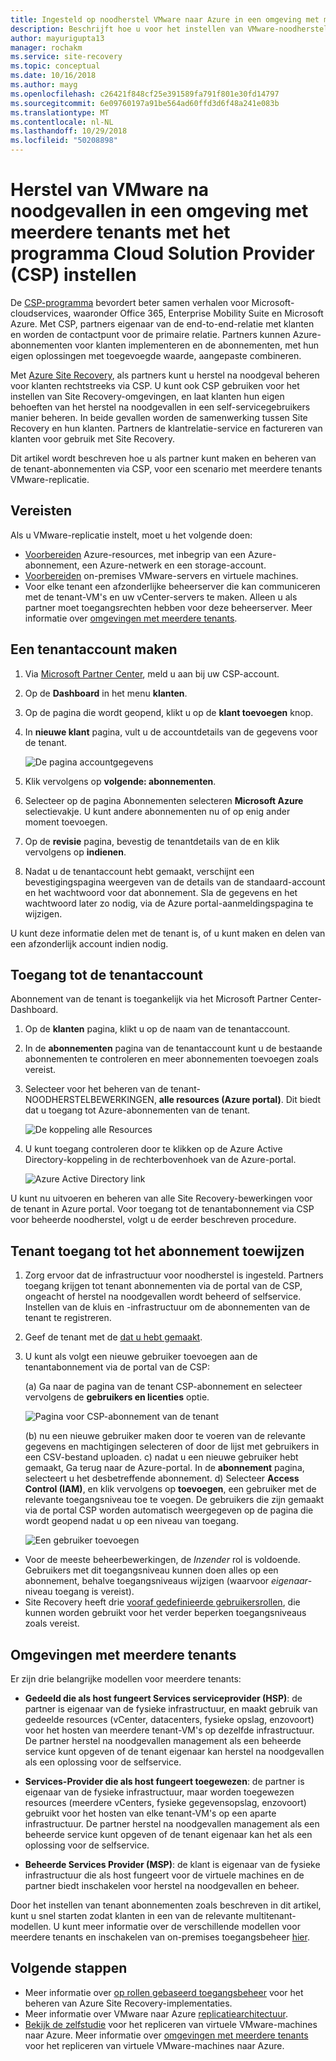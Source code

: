```yaml
---
title: Ingesteld op noodherstel VMware naar Azure in een omgeving met meerdere tenants met behulp van Site Recovery en het programma Cloud Solution Provider (CSP) | Microsoft Docs
description: Beschrijft hoe u voor het instellen van VMware-noodherstel in een omgeving met meerdere tenants met Azure Site Recovery.
author: mayurigupta13
manager: rochakm
ms.service: site-recovery
ms.topic: conceptual
ms.date: 10/16/2018
ms.author: mayg
ms.openlocfilehash: c26421f848cf25e391589fa791f801e30fd14797
ms.sourcegitcommit: 6e09760197a91be564ad60ffd3d6f48a241e083b
ms.translationtype: MT
ms.contentlocale: nl-NL
ms.lasthandoff: 10/29/2018
ms.locfileid: "50208898"
---
```

# <a name="set-up-vmware-disaster-recovery-in-a-multi-tenancy-environment-with-the-cloud-solution-provider-csp-program"></a>Herstel van VMware na noodgevallen in een omgeving met meerdere tenants met het programma Cloud Solution Provider (CSP) instellen

De [CSP-programma](https://partner.microsoft.com/en-US/cloud-solution-provider) bevordert beter samen verhalen voor Microsoft-cloudservices, waaronder Office 365, Enterprise Mobility Suite en Microsoft Azure. Met CSP, partners eigenaar van de end-to-end-relatie met klanten en worden de contactpunt voor de primaire relatie. Partners kunnen Azure-abonnementen voor klanten implementeren en de abonnementen, met hun eigen oplossingen met toegevoegde waarde, aangepaste combineren.

Met [Azure Site Recovery](site-recovery-overview.md), als partners kunt u herstel na noodgeval beheren voor klanten rechtstreeks via CSP. U kunt ook CSP gebruiken voor het instellen van Site Recovery-omgevingen, en laat klanten hun eigen behoeften van het herstel na noodgevallen in een self-servicegebruikers manier beheren. In beide gevallen worden de samenwerking tussen Site Recovery en hun klanten. Partners de klantrelatie-service en factureren van klanten voor gebruik met Site Recovery.

Dit artikel wordt beschreven hoe u als partner kunt maken en beheren van de tenant-abonnementen via CSP, voor een scenario met meerdere tenants VMware-replicatie.

## <a name="prerequisites"></a>Vereisten

Als u VMware-replicatie instelt, moet u het volgende doen:

- [Voorbereiden](tutorial-prepare-azure.md) Azure-resources, met inbegrip van een Azure-abonnement, een Azure-netwerk en een storage-account.
- [Voorbereiden](vmware-azure-tutorial-prepare-on-premises.md) on-premises VMware-servers en virtuele machines.
- Voor elke tenant een afzonderlijke beheerserver die kan communiceren met de tenant-VM's en uw vCenter-servers te maken. Alleen u als partner moet toegangsrechten hebben voor deze beheerserver. Meer informatie over [omgevingen met meerdere tenants](vmware-azure-multi-tenant-overview.md).

## <a name="create-a-tenant-account"></a>Een tenantaccount maken

1. Via [Microsoft Partner Center](https://partnercenter.microsoft.com/), meld u aan bij uw CSP-account.
2. Op de **Dashboard** in het menu **klanten**.
3. Op de pagina die wordt geopend, klikt u op de **klant toevoegen** knop.
4. In **nieuwe klant** pagina, vult u de accountdetails van de gegevens voor de tenant.

    ![De pagina accountgegevens](./media/vmware-azure-multi-tenant-csp-disaster-recovery/customer-add-filled.png)

5. Klik vervolgens op **volgende: abonnementen**.
6. Selecteer op de pagina Abonnementen selecteren **Microsoft Azure** selectievakje. U kunt andere abonnementen nu of op enig ander moment toevoegen.
7. Op de **revisie** pagina, bevestig de tenantdetails van de en klik vervolgens op **indienen**.
8. Nadat u de tenantaccount hebt gemaakt, verschijnt een bevestigingspagina weergeven van de details van de standaard-account en het wachtwoord voor dat abonnement. Sla de gegevens en het wachtwoord later zo nodig, via de Azure portal-aanmeldingspagina te wijzigen.

U kunt deze informatie delen met de tenant is, of u kunt maken en delen van een afzonderlijk account indien nodig.

## <a name="access-the-tenant-account"></a>Toegang tot de tenantaccount

Abonnement van de tenant is toegankelijk via het Microsoft Partner Center-Dashboard.

1. Op de **klanten** pagina, klikt u op de naam van de tenantaccount.
2. In de **abonnementen** pagina van de tenantaccount kunt u de bestaande abonnementen te controleren en meer abonnementen toevoegen zoals vereist.
3. Selecteer voor het beheren van de tenant-NOODHERSTELBEWERKINGEN, **alle resources (Azure portal)**. Dit biedt dat u toegang tot Azure-abonnementen van de tenant.

    ![De koppeling alle Resources](./media/vmware-azure-multi-tenant-csp-disaster-recovery/all-resources-select.png)  

4. U kunt toegang controleren door te klikken op de Azure Active Directory-koppeling in de rechterbovenhoek van de Azure-portal.

    ![Azure Active Directory link](./media/vmware-azure-multi-tenant-csp-disaster-recovery/aad-admin-display.png)

U kunt nu uitvoeren en beheren van alle Site Recovery-bewerkingen voor de tenant in Azure portal. Voor toegang tot de tenantabonnement via CSP voor beheerde noodherstel, volgt u de eerder beschreven procedure.

## <a name="assign-tenant-access-to-the-subscription"></a>Tenant toegang tot het abonnement toewijzen

1. Zorg ervoor dat de infrastructuur voor noodherstel is ingesteld. Partners toegang krijgen tot tenant abonnementen via de portal van de CSP, ongeacht of herstel na noodgevallen wordt beheerd of selfservice. Instellen van de kluis en -infrastructuur om de abonnementen van de tenant te registreren.
2. Geef de tenant met de [dat u hebt gemaakt](#create-a-tenant-account).
3. U kunt als volgt een nieuwe gebruiker toevoegen aan de tenantabonnement via de portal van de CSP:

    (a) Ga naar de pagina van de tenant CSP-abonnement en selecteer vervolgens de **gebruikers en licenties** optie.

      ![Pagina voor CSP-abonnement van de tenant](./media/vmware-azure-multi-tenant-csp-disaster-recovery/users-and-licences.png)

      (b) nu een nieuwe gebruiker maken door te voeren van de relevante gegevens en machtigingen selecteren of door de lijst met gebruikers in een CSV-bestand uploaden.
    c) nadat u een nieuwe gebruiker hebt gemaakt, Ga terug naar de Azure-portal. In de **abonnement** pagina, selecteert u het desbetreffende abonnement.
    d) Selecteer **Access Control (IAM)**, en klik vervolgens op **toevoegen**, een gebruiker met de relevante toegangsniveau toe te voegen. De gebruikers die zijn gemaakt via de portal CSP worden automatisch weergegeven op de pagina die wordt geopend nadat u op een niveau van toegang.

      ![Een gebruiker toevoegen](./media/vmware-azure-multi-tenant-csp-disaster-recovery/add-user-subscription.png)

- Voor de meeste beheerbewerkingen, de *Inzender* rol is voldoende. Gebruikers met dit toegangsniveau kunnen doen alles op een abonnement, behalve toegangsniveaus wijzigen (waarvoor *eigenaar*-niveau toegang is vereist).
- Site Recovery heeft drie [vooraf gedefinieerde gebruikersrollen](site-recovery-role-based-linked-access-control.md), die kunnen worden gebruikt voor het verder beperken toegangsniveaus zoals vereist.

## <a name="multi-tenant-environments"></a>Omgevingen met meerdere tenants

Er zijn drie belangrijke modellen voor meerdere tenants:

* **Gedeeld die als host fungeert Services serviceprovider (HSP)**: de partner is eigenaar van de fysieke infrastructuur, en maakt gebruik van gedeelde resources (vCenter, datacenters, fysieke opslag, enzovoort) voor het hosten van meerdere tenant-VM's op dezelfde infrastructuur. De partner herstel na noodgevallen management als een beheerde service kunt opgeven of de tenant eigenaar kan herstel na noodgevallen als een oplossing voor de selfservice.

* **Services-Provider die als host fungeert toegewezen**: de partner is eigenaar van de fysieke infrastructuur, maar worden toegewezen resources (meerdere vCenters, fysieke gegevensopslag, enzovoort) gebruikt voor het hosten van elke tenant-VM's op een aparte infrastructuur. De partner herstel na noodgevallen management als een beheerde service kunt opgeven of de tenant eigenaar kan het als een oplossing voor de selfservice.

* **Beheerde Services Provider (MSP)**: de klant is eigenaar van de fysieke infrastructuur die als host fungeert voor de virtuele machines en de partner biedt inschakelen voor herstel na noodgevallen en beheer.

Door het instellen van tenant abonnementen zoals beschreven in dit artikel, kunt u snel starten zodat klanten in een van de relevante multitenant-modellen. U kunt meer informatie over de verschillende modellen voor meerdere tenants en inschakelen van on-premises toegangsbeheer [hier](vmware-azure-multi-tenant-overview.md).

## <a name="next-steps"></a>Volgende stappen
- Meer informatie over [op rollen gebaseerd toegangsbeheer](site-recovery-role-based-linked-access-control.md) voor het beheren van Azure Site Recovery-implementaties.
- Meer informatie over VMware naar Azure [replicatiearchitectuur](vmware-azure-architecture.md).
- [Bekijk de zelfstudie](vmware-azure-tutorial.md) voor het repliceren van virtuele VMware-machines naar Azure.
Meer informatie over [omgevingen met meerdere tenants](vmware-azure-multi-tenant-overview.md) voor het repliceren van virtuele VMware-machines naar Azure.
